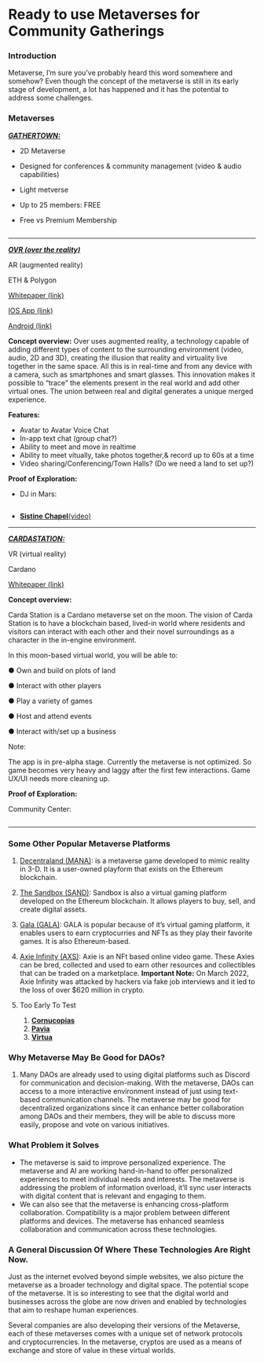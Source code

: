 # Ready to use Metaverses for Community Gatherings



### Introduction

Metaverse, I’m sure you’ve probably heard this word somewhere and somehow? Even though the concept of the metaverse is still in its early stage of development, a lot has happened and it has the potential to address some challenges.

### Metaverses

[_**GATHERTOWN:**_](https://www.gather.town/)

* 2D Metaverse
* Designed for conferences & community management (video & audio capabilities)
* Light metverse
* Up to 25 members: FREE
*   Free vs Premium Membership&#x20;

    <figure><img src="https://i.imgur.com/JpOkUFZ.png" alt=""><figcaption></figcaption></figure>

***

[_**OVR (over the reality)**_](https://www.overthereality.ai/)

AR (augmented reality)

ETH & Polygon

[Whitepaper (link)](https://docs.overthereality.ai/over-whitepaper/)

[IOS App (link)](https://apps.apple.com/us/app/over-over-the-reality/id1463400310/)

[Android (link)](https://play.google.com/store/apps/details?id=com.gezapp.ovr\&hl=en\&gl=US/)

**Concept overview:** Over uses augmented reality, a technology capable of adding different types of content to the surrounding environment (video, audio, 2D and 3D), creating the illusion that reality and virtuality live together in the same space. All this is in real-time and from any device with a camera, such as smartphones and smart glasses. This innovation makes it possible to “trace” the elements present in the real world and add other virtual ones. The union between real and digital generates a unique merged experience.

**Features:**

* Avatar to Avatar Voice Chat
* In-app text chat (group chat?)
* Ability to meet and move in realtime
* Ability to meet vitually, take photos together,& record up to 60s at a time
* Video sharing/Conferencing/Town Halls? (Do we need a land to set up?)

**Proof of Exploration:**

*   DJ in Mars:&#x20;

    <figure><img src="https://i.imgur.com/2qUB6ST.jpg" alt=""><figcaption></figcaption></figure>
* [**Sistine Chapel**(video)](https://drive.google.com/file/d/1mtdtRBs4EOlCyfqEZUDMyIYBDxnzoOfY/view?usp=sharing/)

***

[_**CARDASTATION:**_](https://www.cardastation.com)

VR (virtual reality)

Cardano

[Whitepaper (link)](https://3366648650-files.gitbook.io/\~/files/v0/b/gitbook-x-prod.appspot.com/o/spaces%2Fs3Y7SIgzAGo9m12yampc%2Fuploads%2FGpZWCxw5h72jarg5arYx%2FCarda%20Station%20Litepaper%20\(4\).pdf?alt=media\&token=a2a8da4b-5fc9-4f63-adc3-9587d4a5d580)

**Concept overview:**

Carda Station is a Cardano metaverse set on the moon. The vision of Carda Station is to have a blockchain based, lived-in world where residents and visitors can interact with each other and their novel surroundings as a character in the in-engine environment.

In this moon-based virtual world, you will be able to:

● Own and build on plots of land

● Interact with other players

● Play a variety of games

● Host and attend events

● Interact with/set up a business

Note:

The app is in pre-alpha stage. Currently the metaverse is not optimized. So game becomes very heavy and laggy after the first few interactions. Game UX/UI needs more cleaning up.

**Proof of Exploration:**

Community Center:&#x20;

<figure><img src="https://i.imgur.com/h8nakyg.jpg" alt=""><figcaption></figcaption></figure>

***

### Some Other Popular Metaverse Platforms <a href="#some-few-popular-metaverse-platforms" id="some-few-popular-metaverse-platforms"></a>

1. [Decentraland (MANA)](https://decentraland.org/): is a metaverse game developed to mimic reality in 3-D. It is a user-owned playform that exists on the Ethereum blockchain.
2. [The Sandbox (SAND)](https://www.sandbox.game/en/): Sandbox is also a virtual gaming platform developed on the Ethereum blockchain. It allows players to buy, sell, and create digital assets.
3. [Gala (GALA)](https://app.gala.games/): GALA is popular because of it’s virtual gaming platform, it enables users to earn cryptocurries and NFTs as they play their favorite games. It is also Ethereum-based.
4. [Axie Infinity (AXS)](https://axieinfinity.com/): Axie is an NFt based online video game. These Axies can be bred, collected and used to earn other resources and collectibles that can be traded on a marketplace. **Important Note:** On March 2022, Axie Infinity was attacked by hackers via fake job interviews and it led to the loss of over $620 million in crypto.
5.  Too Early To Test

    1. [**Cornucopias**](https://www.cornucopias.io)
    2. [**Pavia**](https://www.pavia.io)
    3. [**Virtua**](https://virtua.com)



### Why Metaverse May Be Good for DAOs? <a href="#why-metaverse-may-be-good-for-daos" id="why-metaverse-may-be-good-for-daos"></a>

1. Many DAOs are already used to using digital platforms such as Discord for communication and decision-making. With the metaverse, DAOs can access to a more interactive environment instead of just using text-based communication channels. The metaverse may be good for decentralized organizations since it can enhance better collaboration among DAOs and their members, they will be able to discuss more easily, propose and vote on various initiatives.

### What Problem it Solves <a href="#what-problem-it-solves" id="what-problem-it-solves"></a>

* The metaverse is said to improve personalized experience. The metaverse and AI are working hand-in-hand to offer personalized experiences to meet individual needs and interests. The metaverse is addressing the problem of information overload, it’ll sync user interacts with digital content that is relevant and engaging to them.
* We can also see that the metaverse is enhancing cross-platform collaboration. Compatibility is a major problem between different platforms and devices. The metaverse has enhanced seamless collaboration and communication across these technologies.

### A General Discussion Of Where These Technologies Are Right Now. <a href="#a-general-discussion-of-where-these-technologies-are-right-now" id="a-general-discussion-of-where-these-technologies-are-right-now"></a>

Just as the internet evolved beyond simple websites, we also picture the metaverse as a broader technology and digital space. The potential scope of the metaverse. It is so interesting to see that the digital world and businesses across the globe are now driven and enabled by technologies that aim to reshape human experiences.

Several companies are also developing their versions of the Metaverse, each of these metaverses comes with a unique set of network protocols and cryptocurrencies. In the metaverse, cryptos are used as a means of exchange and store of value in these virtual worlds.
